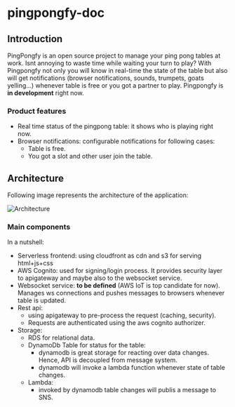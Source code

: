 # pingpongfy-doc

## Introduction
PingPongfy is an open source project to manage your ping pong tables at work. Isnt annoying to waste time while waiting your turn to play? With Pingpongfy not only you will know in real-time the state of the table but also will get notifications (browser notifications, sounds, trumpets, goats yelling...) whenever table is free or you got a partner to play. Pingpongfy is **in development** right now.

### Product features
* Real time status of the pingpong table: it shows who is playing right now.
* Browser notifications: configurable notifications for following cases:
  * Table is free.
  * You got a slot and other user join the table.

## Architecture
Following image represents the architecture of the application:

![Architecture](https://goo.gl/photos/cM487mBLu4P4soJu5)

### Main components

In a nutshell:

* Serverless frontend: using cloudfront as cdn and s3 for serving html+js+css
* AWS Cognito: used for signing/login process. It provides security layer to apigateway and maybe also to the websocket service.
* Websocket service: **to be defined** (AWS IoT is top candidate for now). Manages ws connections and pushes messages to browsers whenever table is updated.
* Rest api: 
  * using apigateway to pre-process the request (caching, security). 
  * Requests are authenticated using the aws cognito authorizer.
* Storage:
  * RDS for relational data.
  * DynamoDb Table for status for the table: 
    * dynamodb is great storage for reacting over data changes. Hence, API is decoupled from message system.
    * dynamodb will invoke a lambda function whenever state of table changes.
  * Lambda:
    * invoked by dynamodb table changes will publis a message to SNS.


